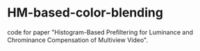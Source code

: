 # HM-based-color-blending
code for paper "Histogram-Based Preﬁltering for Luminance and Chrominance Compensation of Multiview Video".
